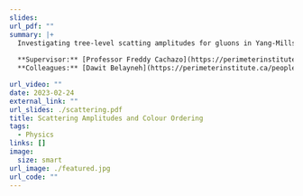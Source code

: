 ```yaml
---
slides: 
url_pdf: ""
summary: |+
  Investigating tree-level scatting amplitudes for gluons in Yang-Mills. By utilising colour decomposition, we consider partial amplitude formulas in the case of 3 negative-helicity gluons; in particular, we study their singularity structure using projective geometry.
  
  **Supervisor:** [Professor Freddy Cachazo](https://perimeterinstitute.ca/people/freddy-cachazo)
  **Colleagues:** [Dawit Belayneh](https://perimeterinstitute.ca/people/dawit-belayneh), [Raquel Izquierdo Garcia](https://perimeterinstitute.ca/people/raquel-izquierdo-garcia), [James Munday](https://perimeterinstitute.ca/people/james-munday)

url_video: ""
date: 2023-02-24
external_link: ""
url_slides: ./scattering.pdf
title: Scattering Amplitudes and Colour Ordering
tags:
  - Physics
links: []
image: 
  size: smart
url_image: ./featured.jpg
url_code: ""
---
```


